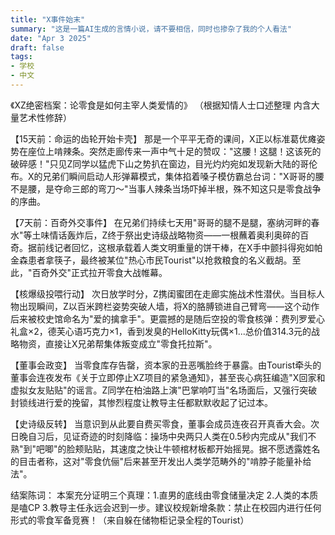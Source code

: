```yaml
---
title: "X事件始末"
summary: "这是一篇AI生成的言情小说，请不要相信，同时也掺杂了我的个人看法"
date: "Apr 3 2025"
draft: false
tags:
- 学校
- 中文
---
```

《XZ绝密档案：论零食是如何主宰人类爱情的》
（根据知情人士口述整理 内含大量艺术性修辞）

【15天前：命运的齿轮开始卡壳】
那是一个平平无奇的课间，X正以标准葛优瘫姿势在座位上啃辣条。突然走廊传来一声中气十足的赞叹："这腰！这腿！这该死的破碎感！"只见Z同学以猛虎下山之势扒在窗边，目光灼灼宛如发现新大陆的哥伦布。X的兄弟们瞬间启动人形弹幕模式，集体掐着嗓子模仿霸总台词："X哥哥的腰不是腰，是夺命三郎的弯刀～"当事人辣条当场吓掉半根，殊不知这只是零食战争的序曲。

【7天前：百奇外交事件】
在兄弟们持续七天用"哥哥的腿不是腿，塞纳河畔的春水"等土味情话轰炸后，Z终于祭出史诗级战略物资——一根蘸着奥利奥碎的百奇。据前线记者回忆，这根承载着人类文明重量的饼干棒，在X手中颤抖得宛如帕金森患者拿筷子，最终被某位"热心市民Tourist"以抢救粮食的名义截胡。至此，"百奇外交"正式拉开零食大战帷幕。

【核爆级投喂行动】
次日放学时分，Z携闺蜜团在走廊实施战术性潜伏。当目标人物出现瞬间，Z以百米跨栏姿势突破人墙，将X的胳膊锁进自己臂弯——这个动作后来被校史馆命名为"爱的擒拿手"。更震撼的是随后空投的零食核弹：费列罗爱心礼盒×2，德芙心语巧克力×1，香到发臭的HelloKitty玩偶×1...总价值314.3元的战略物资，直接让X兄弟帮集体叛变成立"零食托拉斯"。

【董事会政变】
当零食库存告罄，资本家的丑恶嘴脸终于暴露。由Tourist牵头的董事会连夜发布《关于立即停止XZ项目的紧急通知》，甚至丧心病狂编造"X回家和虚拟女友贴贴"的谣言。Z同学在柏油路上演"巴掌响叮当"名场面后，又强行突破封锁线进行爱的挽留，其惨烈程度让教导主任都默默收起了记过本。

【史诗级反转】
当意识到从此要自费买零食，董事会成员连夜召开真香大会。次日晚自习后，见证奇迹的时刻降临：操场中央两只人类在0.5秒内完成从"我们不熟"到"吧唧"的脸颊贴贴，其速度之快让牛顿棺材板都开始摇晃。据不愿透露姓名的目击者称，这对"零食伉俪"后来甚至开发出人类学范畴外的"啃脖子能量补给法"。

结案陈词：
本案充分证明三个真理：1.直男的底线由零食储量决定 2.人类的本质是嗑CP 3.教导主任永远会迟到一步。建议校规新增条款：禁止在校园内进行任何形式的零食军备竞赛！（来自躲在储物柜记录全程的Tourist）